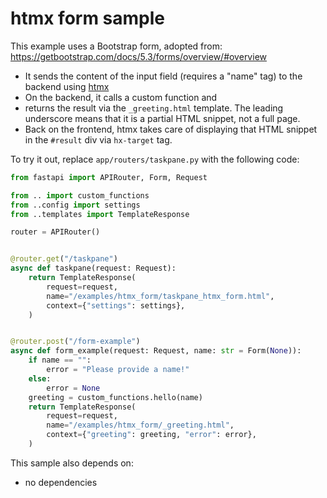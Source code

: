 # htmx form sample

This example uses a Bootstrap form, adopted from:
https://getbootstrap.com/docs/5.3/forms/overview/#overview

- It sends the content of the input field (requires a "name" tag) to the backend using [htmx](https://htmx.org/)
- On the backend, it calls a custom function and
- returns the result via the `_greeting.html` template. The leading underscore means that it is a partial HTML snippet, not a full page.
- Back on the frontend, htmx takes care of displaying that HTML snippet in the `#result` div via `hx-target` tag.

To try it out, replace `app/routers/taskpane.py` with the following code:

```python
from fastapi import APIRouter, Form, Request

from .. import custom_functions
from ..config import settings
from ..templates import TemplateResponse

router = APIRouter()


@router.get("/taskpane")
async def taskpane(request: Request):
    return TemplateResponse(
        request=request,
        name="/examples/htmx_form/taskpane_htmx_form.html",
        context={"settings": settings},
    )


@router.post("/form-example")
async def form_example(request: Request, name: str = Form(None)):
    if name == "":
        error = "Please provide a name!"
    else:
        error = None
    greeting = custom_functions.hello(name)
    return TemplateResponse(
        request=request,
        name="/examples/htmx_form/_greeting.html",
        context={"greeting": greeting, "error": error},
    )
```

This sample also depends on:

- no dependencies
